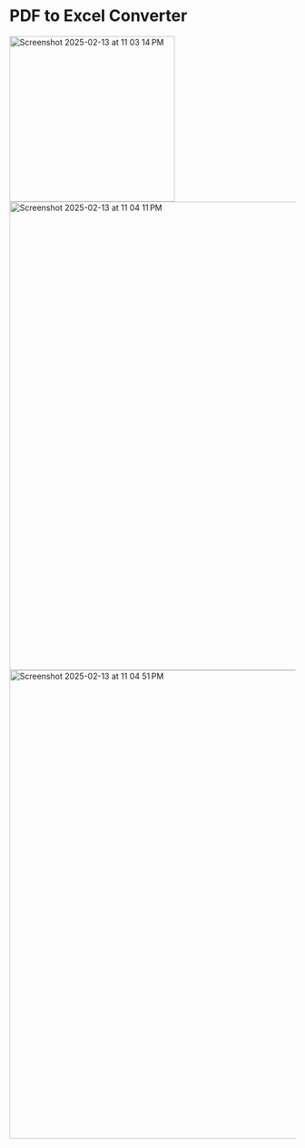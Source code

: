 # PDF to Excel Converter

<img width="291" alt="Screenshot 2025-02-13 at 11 03 14 PM" src="https://github.com/user-attachments/assets/79feca90-6a76-459a-99f5-85064598abc2" />
<img width="824" alt="Screenshot 2025-02-13 at 11 04 11 PM" src="https://github.com/user-attachments/assets/c60de35e-e113-4d75-9b01-5478b3a629b8" />
<img width="824" alt="Screenshot 2025-02-13 at 11 04 51 PM" src="https://github.com/user-attachments/assets/ea800e86-4175-4050-ae4f-316ce0b7dc47" />
